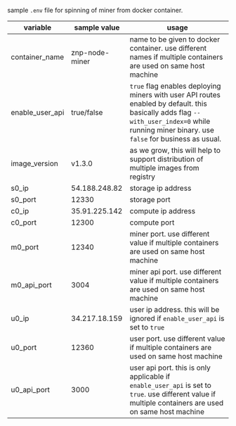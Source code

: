 sample `.env` file for spinning of miner from docker container.

| variable | sample value | usage |
| ------ | ------ | ----- |
| container_name | znp-node-miner | name to be given to docker container. use different names if multiple containers are used on same host machine |
| enable_user_api | true/false | `true` flag enables deploying miners with user API routes enabled by default. this basically adds flag `--with_user_index=0` while running miner binary. use `false` for business as usual. |
| image_version | v1.3.0 | as we grow, this will help to support distribution of multiple images from registry |
| s0_ip | 54.188.248.82 | storage ip address |
| s0_port | 12330 | storage port |
| c0_ip | 35.91.225.142 | compute ip address |
| c0_port | 12300 | compute port |
| m0_port | 12340 | miner port. use different value if multiple containers are used on same host machine |
| m0_api_port | 3004 | miner api port. use different value if multiple containers are used on same host machine |
| u0_ip | 34.217.18.159 | user ip address. this will be ignored if `enable_user_api` is set to `true` |
| u0_port | 12360 | user port. use different value if multiple containers are used on same host machine |
| u0_api_port | 3000 | user api port. this is only applicable if `enable_user_api` is set to `true`. use different value if multiple containers are used on same host machine |

